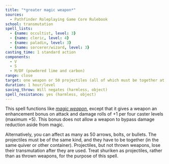 ```yaml
---
title: "*greater magic weapon*"
sources:
  - Pathfinder Roleplaying Game Core Rulebook
school: transmutation
spell_lists:
  - {name: occultist, level: 3}
  - {name: cleric, level: 4}
  - {name: paladin, level: 3}
  - {name: sorcerer/wizard, level: 3}
casting_time: 1 standard action
components:
  - V
  - S
  - M/DF (powdered lime and carbon)
range: close
target: one weapon or 50 projectiles (all of which must be together at the time of casting)
duration: 1 hour/level
saving_throw: Will negates (harmless, object)
spell_resistance: yes (harmless, object)
---
```


This spell functions like [*magic weapon*](/spells/magic-weapon/), except that it gives a weapon an enhancement bonus on attack and damage rolls of +1 per four caster levels (maximum +5). This bonus does not allow a weapon to bypass damage reduction aside from magic.

Alternatively, you can affect as many as 50 arrows, bolts, or bullets. The projectiles must be of the same kind, and they have to be together (in the same quiver or other container). Projectiles, but not thrown weapons, lose their transmutation after they are used. Treat shuriken as projectiles, rather than as thrown weapons, for the purpose of this spell.
